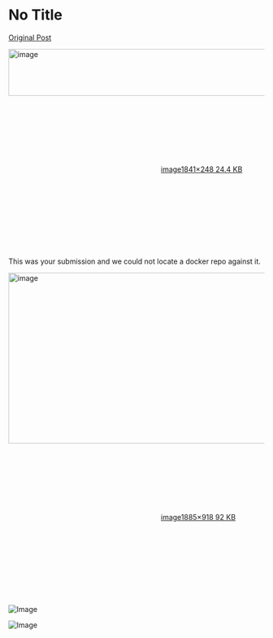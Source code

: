 # No Title

[Original Post](https://discourse.onlinedegree.iitm.ac.in/t/171141/257)

<p><div class="lightbox-wrapper"><a class="lightbox" href="https://europe1.discourse-cdn.com/flex013/uploads/iitm/original/3X/6/d/6d5e2932465ab30873ba0e0d597c29da8049ac05.png" data-download-href="/uploads/short-url/fBvMyl3Z079CHiFhl22LyGjsknj.png?dl=1" title="image" rel="noopener nofollow ugc"><img src="https://europe1.discourse-cdn.com/flex013/uploads/iitm/optimized/3X/6/d/6d5e2932465ab30873ba0e0d597c29da8049ac05_2_690x92.png" alt="image" data-base62-sha1="fBvMyl3Z079CHiFhl22LyGjsknj" width="690" height="92" srcset="https://europe1.discourse-cdn.com/flex013/uploads/iitm/optimized/3X/6/d/6d5e2932465ab30873ba0e0d597c29da8049ac05_2_690x92.png, https://europe1.discourse-cdn.com/flex013/uploads/iitm/optimized/3X/6/d/6d5e2932465ab30873ba0e0d597c29da8049ac05_2_1035x138.png 1.5x, https://europe1.discourse-cdn.com/flex013/uploads/iitm/optimized/3X/6/d/6d5e2932465ab30873ba0e0d597c29da8049ac05_2_1380x184.png 2x" data-dominant-color="1A1F26"><div class="meta"><svg class="fa d-icon d-icon-far-image svg-icon" aria-hidden="true"><use href="#far-image"></use></svg><span class="filename">image</span><span class="informations">1841×248 24.4 KB</span><svg class="fa d-icon d-icon-discourse-expand svg-icon" aria-hidden="true"><use href="#discourse-expand"></use></svg></div></a></div></p>
<p>This was your submission and we could not locate a docker repo against it.</p>
<p><div class="lightbox-wrapper"><a class="lightbox" href="https://europe1.discourse-cdn.com/flex013/uploads/iitm/original/3X/1/2/12102c6f548ec1535363f91201441acbc019a484.png" data-download-href="/uploads/short-url/2zNfglZ6jA6ItUzOzMLVUXP9LMw.png?dl=1" title="image" rel="noopener nofollow ugc"><img src="https://europe1.discourse-cdn.com/flex013/uploads/iitm/optimized/3X/1/2/12102c6f548ec1535363f91201441acbc019a484_2_690x336.png" alt="image" data-base62-sha1="2zNfglZ6jA6ItUzOzMLVUXP9LMw" width="690" height="336" srcset="https://europe1.discourse-cdn.com/flex013/uploads/iitm/optimized/3X/1/2/12102c6f548ec1535363f91201441acbc019a484_2_690x336.png, https://europe1.discourse-cdn.com/flex013/uploads/iitm/optimized/3X/1/2/12102c6f548ec1535363f91201441acbc019a484_2_1035x504.png 1.5x, https://europe1.discourse-cdn.com/flex013/uploads/iitm/optimized/3X/1/2/12102c6f548ec1535363f91201441acbc019a484_2_1380x672.png 2x" data-dominant-color="154061"><div class="meta"><svg class="fa d-icon d-icon-far-image svg-icon" aria-hidden="true"><use href="#far-image"></use></svg><span class="filename">image</span><span class="informations">1885×918 92 KB</span><svg class="fa d-icon d-icon-discourse-expand svg-icon" aria-hidden="true"><use href="#discourse-expand"></use></svg></div></a></div></p>

![Image](https://europe1.discourse-cdn.com/flex013/uploads/iitm/optimized/3X/6/d/6d5e2932465ab30873ba0e0d597c29da8049ac05_2_690x92.png)

![Image](https://europe1.discourse-cdn.com/flex013/uploads/iitm/optimized/3X/1/2/12102c6f548ec1535363f91201441acbc019a484_2_690x336.png)